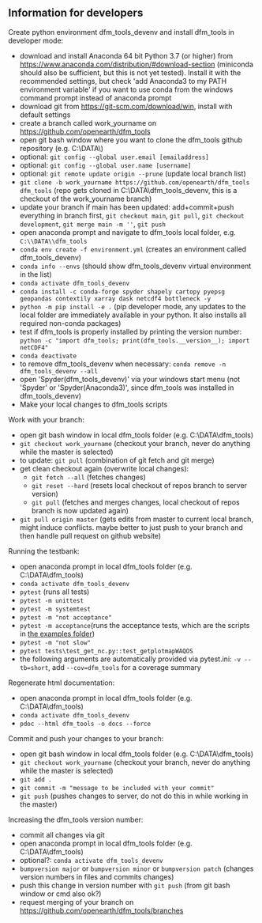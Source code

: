 Information for developers
--------

Create python environment dfm_tools_devenv and install dfm_tools in developer mode:

- download and install Anaconda 64 bit Python 3.7 (or higher) from https://www.anaconda.com/distribution/#download-section (miniconda should also be sufficient, but this is not yet tested). Install it with the recommended settings, but check 'add Anaconda3 to my PATH environment variable' if you want to use conda from the windows command prompt instead of anaconda prompt
- download git from https://git-scm.com/download/win, install with default settings
- create a branch called work_yourname on https://github.com/openearth/dfm_tools
- open git bash window where you want to clone the dfm_tools github repository (e.g. C:\\DATA\\)
- optional: ``git config --global user.email [emailaddress]``
- optional: ``git config --global user.name [username]``
- optional: ``git remote update origin --prune`` (update local branch list)
- ``git clone -b work_yourname https://github.com/openearth/dfm_tools dfm_tools`` (repo gets cloned in C:\\DATA\\dfm_tools_devenv, this is a checkout of the work_yourname branch)
- update your branch if main has been updated: add+commit+push everything in branch first, ``git checkout main``, ``git pull``, ``git checkout development``, ``git merge main -m ''``, ``git push``
- open anaconda prompt and navigate to dfm_tools local folder, e.g. ``C:\\DATA\\dfm_tools``
- ``conda env create -f environment.yml`` (creates an environment called dfm_tools_devenv)
- ``conda info --envs`` (should show dfm_tools_devenv virtual environment in the list)
- ``conda activate dfm_tools_devenv``
- ``conda install -c conda-forge spyder shapely cartopy pyepsg geopandas contextily xarray dask netcdf4 bottleneck -y``
- ``python -m pip install -e .`` (pip developer mode, any updates to the local folder are immediately available in your python. It also installs all required non-conda packages)
- test if dfm_tools is properly installed by printing the version number: ``python -c "import dfm_tools; print(dfm_tools.__version__); import netCDF4"``
- ``conda deactivate``
- to remove dfm_tools_devenv when necessary: ``conda remove -n dfm_tools_devenv --all``
- open 'Spyder(dfm_tools_devenv)' via your windows start menu (not 'Spyder' or 'Spyder(Anaconda3)', since dfm_tools was installed in dfm_tools_devenv)
- Make your local changes to dfm_tools scripts

Work with your branch:

- open git bash window in local dfm_tools folder (e.g. C:\\DATA\\dfm_tools)
- ``git checkout work_yourname`` (checkout your branch, never do anything while the master is selected)
- to update: ``git pull`` (combination of git fetch and git merge)
- get clean checkout again (overwrite local changes):
	- ``git fetch --all`` (fetches changes)
	- ``git reset --hard`` (resets local checkout of repos branch to server version)
	- ``git pull`` (fetches and merges changes, local checkout of repos branch is now updated again)
- ``git pull origin master`` (gets edits from master to current local branch, might induce conflicts. maybe better to just push to your branch and then handle pull request on github website)

Running the testbank:

- open anaconda prompt in local dfm_tools folder (e.g. C:\\DATA\\dfm_tools)
- ``conda activate dfm_tools_devenv``
- ``pytest`` (runs all tests)
- ``pytest -m unittest``
- ``pytest -m systemtest``
- ``pytest -m "not acceptance"``
- ``pytest -m acceptance``(runs the acceptance tests, which are the scripts in [the examples folder](https://github.com/openearth/dfm_tools/tree/master/tests/examples))
- ``pytest -m "not slow"``
- ``pytest tests\test_get_nc.py::test_getplotmapWAQOS``
- the following arguments are automatically provided via pytest.ini: ``-v --tb=short``, add ``--cov=dfm_tools`` for a coverage summary

Regenerate html documentation:

- open anaconda prompt in local dfm_tools folder (e.g. C:\\DATA\\dfm_tools)
- ``conda activate dfm_tools_devenv``
- ``pdoc --html dfm_tools -o docs --force``

Commit and push your changes to your branch:

- open git bash window in local dfm_tools folder (e.g. C:\\DATA\\dfm_tools)
- ``git checkout work_yourname`` (checkout your branch, never do anything while the master is selected)
- ``git add .``
- ``git commit -m "message to be included with your commit"``
- ``git push`` (pushes changes to server, do not do this in while working in the master)

Increasing the dfm_tools version number:

- commit all changes via git
- open anaconda prompt in local dfm_tools folder (e.g. C:\\DATA\\dfm_tools)
- optional?: ``conda activate dfm_tools_devenv``
- ``bumpversion major`` or ``bumpversion minor`` or ``bumpversion patch`` (changes version numbers in files and commits changes)
- push this change in version number with ``git push`` (from git bash window or cmd also ok?)
- request merging of your branch on https://github.com/openearth/dfm_tools/branches

